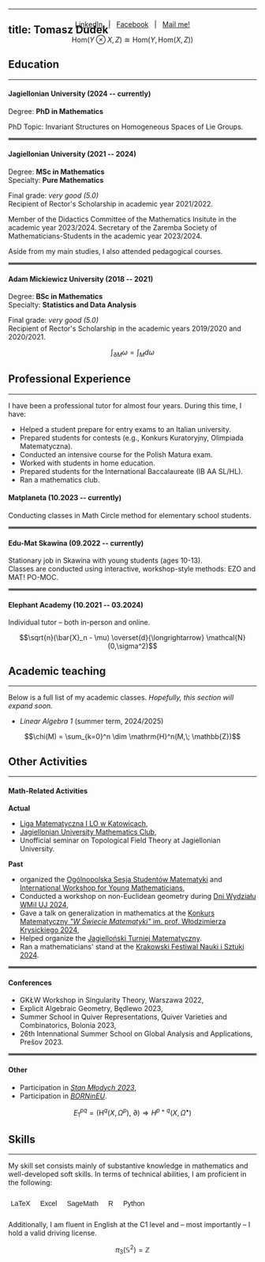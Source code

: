
---
title: Tomasz Dudek
---

<center><span style="display:block; margin-top:-50px;"> <a href="https://www.linkedin.com/in/tszdudek/">LinkedIn</a> &nbsp; | &nbsp; <a href="https://www.facebook.com/tomekdudeq"> Facebook</a>  &nbsp; | &nbsp; <a href="mailto:tomdudek99@gmail.com">Mail me!</a> </span|> </center>

$$\mathrm{Hom}(Y \otimes X,Z) \cong \mathrm{Hom}(Y,\mathrm{Hom}(X,Z))$$

## Education
___

#### Jagiellonian University (2024 -- currently)
Degree: **PhD in Mathematics**

PhD Topic: Invariant Structures on Homogeneous Spaces of Lie Groups.

<hr style="border:2px solid gray">

#### Jagiellonian University (2021 -- 2024)
Degree: **MSc in Mathematics**  
Specialty: **Pure Mathematics**

Final grade: *very good (5.0)* \
Recipient of Rector's Scholarship in academic year 2021/2022.

Member of the Didactics Committee of the Mathematics Insitute in the academic year 2023/2024.
Secretary of the Zaremba Society of Mathematicians-Students in the academic year 2023/2024.

Aside from my main studies, I also attended pedagogical courses.

<hr style="border:2px solid gray">

#### Adam Mickiewicz University (2018 -- 2021)
Degree: **BSc in Mathematics**  
Specialty: **Statistics and Data Analysis**

Final grade: *very good (5.0)* \
Recipient of Rector's Scholarship in the academic years 2019/2020 and 2020/2021.

$$\int_{\partial M}\omega = \int_M d\omega$$

## Professional Experience

___

I have been a professional tutor for almost four years. During this time, I have:
- Helped a student prepare for entry exams to an Italian university.
- Prepared students for contests (e.g., Konkurs Kuratoryjny, Olimpiada Matematyczna).
- Conducted an intensive course for the Polish Matura exam.
- Worked with students in home education.
- Prepared students for the International Baccalaureate (IB AA SL/HL).
- Ran a mathematics club.

#### Matplaneta (10.2023 -- currently)
Conducting classes in Math Circle method for elementary school students.

<hr style="border:2px solid gray">

#### Edu-Mat Skawina (09.2022 -- currently)
Stationary job in Skawina with young students (ages 10-13). \
Classes are conducted using interactive, workshop-style methods: EZO and MAT! PO-MOC.

<hr style="border:2px solid gray">

#### Elephant Academy (10.2021 -- 03.2024)
Individual tutor – both in-person and online.

$$\sqrt{n}(\bar{X}_n - \mu) \overset{d}{\longrightarrow} \mathcal{N}(0,\sigma^2)$$

## Academic teaching

---

Below is a full list of my academic classes.
*Hopefully, this section will expand soon.*

- *Linear Algebra 1* (summer term, 2024/2025)

$$\chi(M) = \sum_{k=0}^n \dim \mathrm{H}^n(M,\; \mathbb{Z})$$

## Other Activities

---

#### Math-Related Activities

**Actual**
 - [Liga Matematyczna I LO w Katowicach](https://liga.kosciuszko.pl/),
 - [Jagiellonian University Mathematics Club](https://im.uj.edu.pl/du/kolka-matematyczne),
 - Unofficial seminar on Topological Field Theory at Jagiellonian University.

**Past**
 - organized the [Ogólnopolska Sesja Studentów Matematyki](https://kmsuj.matinf.uj.edu.pl/ossm/) and [International Workshop for Young Mathematicians](https://kmsuj.matinf.uj.edu.pl/workshop/pl/),
 - Conducted a workshop on non-Euclidean geometry during [Dni Wydziału WMiI UJ 2024](https://dw.matinf.uj.edu.pl/),
 - Gave a talk on generalization in mathematics at the [Konkurs Matematyczny *"W Świecie Matematyki"* im. prof. Włodzimierza Krysickiego 2024](https://im.p.lodz.pl/konkursy/konkurs-matematyczny-w-swiecie-matematyki-imienia-profesora-wlodzimierza-krysickiego),
 - Helped organize the [Jagielloński Turniej Matematyczny](https://jtm.matinf.uj.edu.pl/).
 - Ran a mathematicians' stand at the [Krakowski Festiwal Nauki i Sztuki 2024](https://fnis.krakow.pl/).

<hr style="border:2px solid gray">

 #### Conferences

  - GKŁW Workshop in Singularity Theory, Warszawa 2022,
  - Explicit Algebraic Geometry, Będlewo 2023,
  - Summer School in Quiver Representations, Quiver Varieties and Combinatorics, Bolonia 2023,
  - 26th Intennational Summer School on Global Analysis and Applications, Prešov 2023.
 
<hr style="border:2px solid gray">

 #### Other

 - Participation in [*Stan Młodych 2023*](https://waznesprawy.org/stanmlodych/),
 - Participation in [*BORNinEU*](https://geremek.pl/program/born-in-eu/).

$$E^{pq}_1 = \left(\mathrm{H}^q\left(X, \Omega^p\right), \:\partial\right) \Rightarrow H^{p+q}(X,\Omega^\bullet)$$

## Skills
---

My skill set consists mainly of substantive knowledge in mathematics and well-developed soft skills. In terms of technical abilities, I am proficient in the following:
<br>
<style type="text/css">
.tg  {border-collapse:collapse;border-spacing:0;}
.tg td{border-color:black;border-style:solid;border-width:1px;font-family:Arial, sans-serif;font-size:14px;
  overflow:hidden;padding:10px 5px;word-break:normal;}
.tg th{border-color:black;border-style:solid;border-width:1px;font-family:Arial, sans-serif;font-size:14px;
  font-weight:normal;overflow:hidden;padding:10px 5px;word-break:normal;}
.tg .tg-0pky{border-color:inherit;text-align:left;vertical-align:top}
.tg .tg-0lax{text-align:left;vertical-align:top}
</style>
<table align="center" style="border-collapse: collapse; border: none;" none class="tg"><thead>
  <tr style="border: none;">
    <td style="border: none;" class="tg-0pky">LaTeX</td>
    <td style="border: none;" class="tg-0pky"></td>
    <td style="border: none;" class="tg-0pky">Excel</td>
    <td style="border: none;" class="tg-0pky"></td>
    <td style="border: none;" class="tg-0pky">SageMath</td>
    <td style="border: none;" class="tg-0lax"></td>
    <td style="border: none;" class="tg-0lax">R</td>
    <td style="border: none;" class="tg-0lax"></td>
    <td style="border: none;" class="tg-0lax">Python</td>
  </tr></thead>
</table>

Additionally, I am fluent in English at the C1 level and – most importantly – I hold a valid driving license.

$$\pi_3(\mathbb{S}^2) = \mathbb{Z}$$